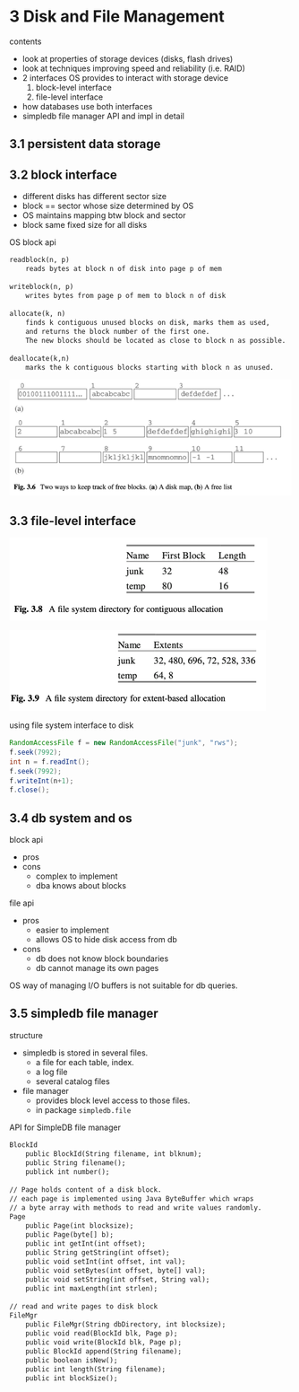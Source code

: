 # 3 Disk and File Management

contents
- look at properties of storage devices (disks, flash drives)
- look at techniques improving speed and reliability (i.e. RAID)
- 2 interfaces OS provides to interact with storage device
  1. block-level interface
  2. file-level interface
- how databases use both interfaces
- simpledb file manager API and impl in detail

## 3.1 persistent data storage

## 3.2 block interface

- different disks has different sector size
- block == sector whose size determined by OS
- OS maintains mapping btw block and sector
- block same fixed size for all disks

OS block api
``` 
readblock(n, p) 
    reads bytes at block n of disk into page p of mem

writeblock(n, p) 
    writes bytes from page p of mem to block n of disk

allocate(k, n) 
    finds k contiguous unused blocks on disk, marks them as used, 
    and returns the block number of the first one. 
    The new blocks should be located as close to block n as possible.
    
deallocate(k,n) 
    marks the k contiguous blocks starting with block n as unused.
```

![img.png](3.6_two_way_keeps_track_free_blocks.png)

## 3.3 file-level interface

![img.png](3.8_fs_dir_for_contiguous_allocation.png)

![img.png](3.9_fs_dir_for_extend_based_alloc.png)

using file system interface to disk
```java 
RandomAccessFile f = new RandomAccessFile("junk", "rws");
f.seek(7992);
int n = f.readInt();
f.seek(7992);
f.writeInt(n+1);
f.close();
```

## 3.4 db system and os

block api
- pros
- cons
  - complex to implement
  - dba knows about blocks

file api
- pros
  - easier to implement
  - allows OS to hide disk access from db
- cons
  - db does not know block boundaries
  - db cannot manage its own pages

OS way of managing I/O buffers is not suitable for db queries.

## 3.5 simpledb file manager

structure
- simpledb is stored in several files.
  - a file for each table, index.
  - a log file
  - several catalog files
- file manager 
  - provides block level access to those files.
  - in package `simpledb.file`

API for SimpleDB file manager

```
BlockId
    public BlockId(String filename, int blknum);
    public String filename();
    publick int number();

// Page holds content of a disk block.
// each page is implemented using Java ByteBuffer which wraps
// a byte array with methods to read and write values randomly.
Page
    public Page(int blocksize);
    public Page(byte[] b);
    public int getInt(int offset);
    public String getString(int offset);
    public void setInt(int offset, int val);
    public void setBytes(int offset, byte[] val);
    public void setString(int offset, String val);
    public int maxLength(int strlen);

// read and write pages to disk block
FileMgr
    public FileMgr(String dbDirectory, int blocksize);
    public void read(BlockId blk, Page p);
    public void write(BlockId blk, Page p);
    public BlockId append(String filename);
    public boolean isNew();
    public int length(String filename);
    public int blockSize();
```

